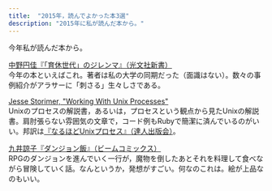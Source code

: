 ```yaml
---
title:  "2015年，読んでよかった本3選"
description: "2015年に私が読んだ本から。"
---
```


今年私が読んだ本から。

[中野円佳『「育休世代」のジレンマ』（光文社新書）](http://www.kobunsha.com/shelf/book/isbn/9784334038168)<br>今年の本といえばこれ。著者は私の大学の同期だった（面識はない）。数々の事例紹介がアラサーに「刺さる」生々しさである。

[Jesse Storimer, "Working With Unix Processes"](http://workingwithunixprocesses.com/)<br>Unixのプロセスの解説書，あるいは，プロセスという観点から見たUnixの解説書。肩肘張らない雰囲気の文章で，コード例もRubyで簡潔に済んでいるのがいい。邦訳は[『なるほどUnixプロセス』（達人出版会）](http://tatsu-zine.com/books/naruhounix)。

[九井諒子『ダンジョン飯』（ビームコミックス）](https://www.enterbrain.co.jp/product/comic/beam_comic/14432101.html)<br>RPGのダンジョンを進んでいく一行が，魔物を倒したあとそれを料理して食べながら冒険していく話。なんというか，発想がすごい。何なのこれは。絵が上品なのもいい。
